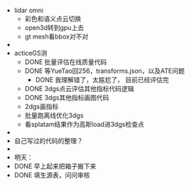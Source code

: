 - lidar omni
	- 彩色和语义点云切换
	- open3d转到gpu上去
	- gt mesh看bbox对不对
-
- acticeGS测
	- DONE 批量评估在线质量代码
	- DONE 等YueTao回256，transforms.json，以及ATE问题
		- DONE 我理解错了，太尴尬了，  目前已经评估完
	- DONE 3dgs点云评估其他指标代码逻辑
	- DONE 3dgs其他指标画图代码
	- 2dgs画指标
	- 批量跑离线优化3dgs
	- 看splatam结果作为高斯load进3dgs检查点
-
- 自己写过的代码的整理？
-
- 明天：
- DONE 早上起来把箱子搬下来
- DONE 填生源表，问问审核